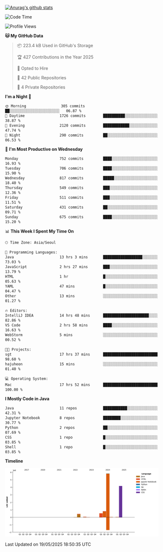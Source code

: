 [![Anurag's github stats](https://github-readme-stats.vercel.app/api?username=hajubal)](https://github.com/anuraghazra/github-readme-stats)

<!--START_SECTION:waka-->
![Code Time](http://img.shields.io/badge/Code%20Time-442%20hrs%2052%20mins-blue)

![Profile Views](http://img.shields.io/badge/Profile%20Views-0-blue)

**🐱 My GitHub Data** 

> 📦 223.4 kB Used in GitHub's Storage 
 > 
> 🏆 427 Contributions in the Year 2025
 > 
> 💼 Opted to Hire
 > 
> 📜 42 Public Repositories 
 > 
> 🔑 4 Private Repositories 
 > 
**I'm a Night 🦉** 

```text
🌞 Morning                305 commits         ██░░░░░░░░░░░░░░░░░░░░░░░   06.87 % 
🌆 Daytime                1726 commits        ██████████░░░░░░░░░░░░░░░   38.87 % 
🌃 Evening                2120 commits        ████████████░░░░░░░░░░░░░   47.74 % 
🌙 Night                  290 commits         ██░░░░░░░░░░░░░░░░░░░░░░░   06.53 % 
```
📅 **I'm Most Productive on Wednesday** 

```text
Monday                   752 commits         ████░░░░░░░░░░░░░░░░░░░░░   16.93 % 
Tuesday                  706 commits         ████░░░░░░░░░░░░░░░░░░░░░   15.90 % 
Wednesday                817 commits         █████░░░░░░░░░░░░░░░░░░░░   18.40 % 
Thursday                 549 commits         ███░░░░░░░░░░░░░░░░░░░░░░   12.36 % 
Friday                   511 commits         ███░░░░░░░░░░░░░░░░░░░░░░   11.51 % 
Saturday                 431 commits         ██░░░░░░░░░░░░░░░░░░░░░░░   09.71 % 
Sunday                   675 commits         ████░░░░░░░░░░░░░░░░░░░░░   15.20 % 
```


📊 **This Week I Spent My Time On** 

```text
🕑︎ Time Zone: Asia/Seoul

💬 Programming Languages: 
Java                     13 hrs 3 mins       ██████████████████░░░░░░░   73.03 % 
JavaScript               2 hrs 27 mins       ███░░░░░░░░░░░░░░░░░░░░░░   13.79 % 
HTML                     1 hr                █░░░░░░░░░░░░░░░░░░░░░░░░   05.63 % 
YAML                     47 mins             █░░░░░░░░░░░░░░░░░░░░░░░░   04.47 % 
Other                    13 mins             ░░░░░░░░░░░░░░░░░░░░░░░░░   01.27 % 

🔥 Editors: 
IntelliJ IDEA            14 hrs 48 mins      █████████████████████░░░░   82.86 % 
VS Code                  2 hrs 58 mins       ████░░░░░░░░░░░░░░░░░░░░░   16.63 % 
WebStorm                 5 mins              ░░░░░░░░░░░░░░░░░░░░░░░░░   00.52 % 

🐱‍💻 Projects: 
sgt                      17 hrs 37 mins      █████████████████████████   98.60 % 
hajuheon                 15 mins             ░░░░░░░░░░░░░░░░░░░░░░░░░   01.40 % 

💻 Operating System: 
Mac                      17 hrs 52 mins      █████████████████████████   100.00 % 
```

**I Mostly Code in Java** 

```text
Java                     11 repos            ███████████░░░░░░░░░░░░░░   42.31 % 
Jupyter Notebook         8 repos             ████████░░░░░░░░░░░░░░░░░   30.77 % 
Python                   2 repos             ██░░░░░░░░░░░░░░░░░░░░░░░   07.69 % 
CSS                      1 repo              █░░░░░░░░░░░░░░░░░░░░░░░░   03.85 % 
Shell                    1 repo              █░░░░░░░░░░░░░░░░░░░░░░░░   03.85 % 
```



**Timeline**

![Lines of Code chart](https://raw.githubusercontent.com/hajubal/hajubal/main/assets/bar_graph.png)


 Last Updated on 19/05/2025 18:50:35 UTC
<!--END_SECTION:waka-->